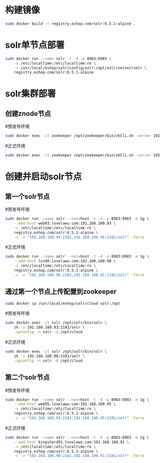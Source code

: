 构建镜像
======

```Bash
sudo docker build -t registry.eshop.com/solr:6.5.1-alpine .
```

solr单节点部署
====
```bash
sudo docker run --name solr -t -d -p 8983:8983 \
    -v /etc/localtime:/etc/localtime:ro \
    -v /usr/local/eshop/solr/config/solr:/opt/solr/server/solr \
    registry.eshop.com/solr:6.5.1-alpine
```

solr集群部署
====

创建znode节点
------

#预发布环境
```Bash
sudo docker exec -it zookeeper /opt/zookeeper/bin/zkCli.sh -server 192.168.100.93:2181 create /solr "solr"
```

#正式环境
```Bash
sudo docker exec -it zookeeper /opt/zookeeper/bin/zkCli.sh -server 192.168.100.90:2181 create /solr "solr"
```

创建并启动solr节点
======

第一个solr节点
------

#预发布环境
```Bash
sudo docker run --name solr --net=host -t -d -p 8983:8983 -m 1g \
    --add-host web93.lovelawu.com:192.168.100.93 \
    -v /etc/localtime:/etc/localtime:ro \
    registry.eshop.com/solr:6.5.1-alpine \
    -c -z "192.168.100.93:2181,192.168.100.95:2181/solr" -force
```

#正式环境
```Bash
sudo docker run --name solr --net=host -t -d -p 8983:8983 -m 1g \
    --add-host lvs90.lovelawu.com:192.168.100.90 \
    -v /etc/localtime:/etc/localtime:ro \
    registry.eshop.com/solr:6.5.1-alpine \
    -c -z "192.168.100.90:2181,192.168.100.91:2181/solr" -force
```

通过第一个节点上传配置到zookeeper
------
```bash
sudo docker cp /usr/local/eshop/solr/cloud solr:/opt
```

#预发布环境
```Bash
sudo docker exec -it solr /opt/solr/bin/solr \
    zk -z 192.168.100.93:2181/solr \
    -upconfig -n solr -d /opt/cloud
```

#正式环境
```Bash
sudo docker exec -it solr /opt/solr/bin/solr \
    zk -z 192.168.100.90:2181/solr \
    -upconfig -n solr -d /opt/cloud
```

第二个solr节点
------

#预发布环境
```Bash
sudo docker run --name solr --net=host -t -d -p 8983:8983 -m 1g \
    --add-host web95.lovelawu.com:192.168.100.95 \
    -v /etc/localtime:/etc/localtime:ro \
    registry.eshop.com/solr:6.5.1-alpine \
    -c -z "192.168.100.93:2181,192.168.100.95:2181/solr" -force
```

#正式环境
```Bash
sudo docker run --name solr --net=host -t -d -p 8983:8983 -m 1g \
    --add-host kingshard91.lovelawu.com:192.168.100.91 \
    -v /etc/localtime:/etc/localtime:ro \
    registry.eshop.com/solr:6.5.1-alpine \
    -c -z "192.168.100.90:2181,192.168.100.91:2181/solr" -force
```